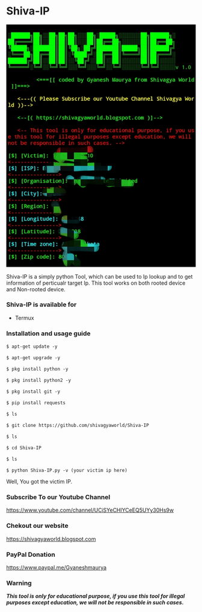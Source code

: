 
# Shiva-IP

![Shiva-IP](https://github.com/shivagyaworld/Shiva-IP/blob/master/Shiva-IP.jpg)

Shiva-IP is a simply python Tool, which can be used to Ip lookup and to get information of perticualr target Ip. This tool works on both rooted device and Non-rooted device.

### Shiva-IP is available for

* Termux

### Installation and usage guide
```
$ apt-get update -y
```
```
$ apt-get upgrade -y
```
```
$ pkg install python -y 
```
```
$ pkg install python2 -y
```
```
$ pkg install git -y
```
```
$ pip install requests
```
```
$ ls
```
```
$ git clone https://github.com/shivagyaworld/Shiva-IP
```
```
$ ls
```
```
$ cd Shiva-IP
```
```
$ ls
```
```
$ python Shiva-IP.py -v (your victim ip here)
```

Well, You got the victim IP.

### Subscribe To our Youtube Channel
https://www.youtube.com/channel/UCiSYeCHlYCeEQ5UYy30Hs9w

### Chekout our website 
https://shivagyaworld.blogspot.com

### PayPal Donation
https://www.paypal.me/Gyaneshmaurya
     
### Warning

***This tool is only for educational purpose, if you use this tool for illegal purposes except education, we will not be responsible in such cases.***
